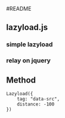 #README
## lazyload.js
### simple lazyload
### relay on jquery

## Method
```
Lazyload({
    tag: "data-src",
    distance: -100
})
```
